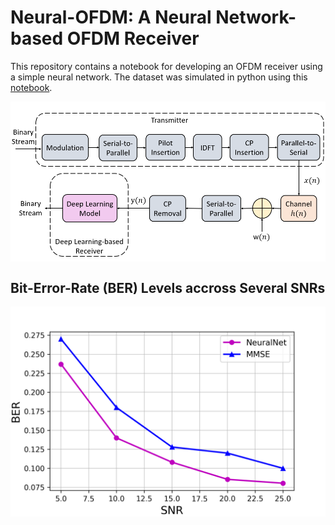 # Neural-OFDM: A Neural Network-based OFDM Receiver
This repository contains a notebook for developing an OFDM receiver using a simple neural network.
The dataset was simulated in python using this [notebook](https://dspillustrations.com/pages/posts/misc/python-ofdm-example.html).

<img align="center" width="600"  src="fig/neural-ofdm.png" alt="neural-ofdm">



## Bit-Error-Rate (BER) Levels accross Several SNRs
<img align="center" width="600"  src="fig/ber.png" alt="ber">
